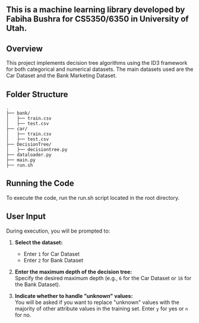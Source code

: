 ## This is a machine learning library developed by Fabiha Bushra for CS5350/6350 in University of Utah.

## Overview
This project implements decision tree algorithms using the ID3 framework for both categorical and numerical datasets. The main datasets used are the Car Dataset and the Bank Marketing Dataset.

## Folder Structure
```plaintext
.
├── bank/               
│   ├── train.csv       
│   ├── test.csv        
├── car/               
│   ├── train.csv       
│   ├── test.csv        
├── DecisionTree/
│   ├── decisiontree.py     
├── dataloader.py       
├── main.py             
├── run.sh              
```

## Running the Code
To execute the code, run the run.sh script located in the root directory.

## User Input

During execution, you will be prompted to:

1. **Select the dataset:**
   - Enter `1` for Car Dataset
   - Enter `2` for Bank Dataset

2. **Enter the maximum depth of the decision tree:**  
   Specify the desired maximum depth (e.g., `6` for the Car Dataset or `16` for the Bank Dataset).

3. **Indicate whether to handle "unknown" values:**  
   You will be asked if you want to replace "unknown" values with the majority of other attribute values in the training set. Enter `y` for yes or `n` for no.
